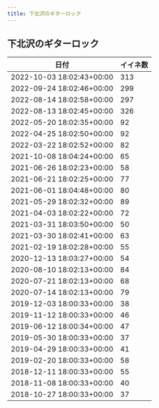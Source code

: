 ```yaml
---
title: 下北沢のギターロック
---
```

## 下北沢のギターロック

|日付|イイネ数|
|-|-|
|2022-10-03 18:02:43+00:00|313|
|2022-09-24 18:02:46+00:00|299|
|2022-08-14 18:02:58+00:00|297|
|2022-08-13 18:02:45+00:00|326|
|2022-05-20 18:02:35+00:00|92|
|2022-04-25 18:02:50+00:00|92|
|2022-03-22 18:02:52+00:00|82|
|2021-10-08 18:04:24+00:00|65|
|2021-06-26 18:02:23+00:00|58|
|2021-06-21 18:02:25+00:00|77|
|2021-06-01 18:04:48+00:00|80|
|2021-05-29 18:02:32+00:00|89|
|2021-04-03 18:02:22+00:00|72|
|2021-03-31 18:03:50+00:00|50|
|2021-03-30 18:02:41+00:00|63|
|2021-02-19 18:02:28+00:00|55|
|2020-12-13 18:03:27+00:00|54|
|2020-08-10 18:02:13+00:00|84|
|2020-07-21 18:02:13+00:00|68|
|2020-07-14 18:02:13+00:00|79|
|2019-12-03 18:00:33+00:00|38|
|2019-11-12 18:00:33+00:00|46|
|2019-06-12 18:00:34+00:00|47|
|2019-05-30 18:00:33+00:00|37|
|2019-04-29 18:00:33+00:00|41|
|2019-02-20 18:00:33+00:00|58|
|2018-12-11 18:00:33+00:00|55|
|2018-11-08 18:00:33+00:00|40|
|2018-10-27 18:00:33+00:00|37|

